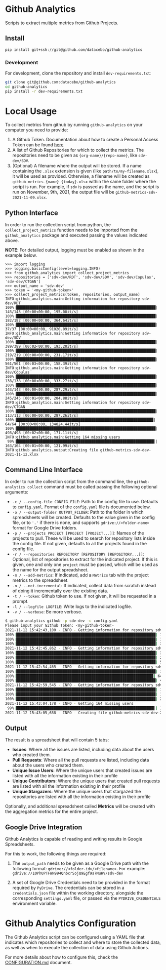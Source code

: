 # Github Analytics

Scripts to extract multiple metrics from Github Projects.

## Install

```bash
pip install git+ssh://git@github.com/datacebo/github-analytics
```

### Development

For development, clone the repository and install `dev-requirements.txt`:

```bash
git clone git@github.com:datacebo/github-analytics
cd github-analytics
pip install -r dev-requirements.txt
```

# Local Usage

To collect metrics from github by running `github-analytics` on your computer you need to provide:

1. A Github Token. Documentation about how to create a Personal Access Token can be found
   [here](https://docs.github.com/en/authentication/keeping-your-account-and-data-secure/creating-a-personal-access-token)
2. A list of Github Repositories for which to collect the metrics. The repositories need
   to be given as `{org-name}/{repo-name}`, like `sdv-dev/SDV`.
3. (Optional) A filename where the output will be stored. If a name containing the `.xlsx`
   extension is given (like `path/to/my-filename.xlsx`), it will be used as provided.
   Otherwise, a filename will be created as `github-metrics-{name}-{today}.xlsx` within
   the same folder where the script is run. For example, if `sdv` is passed as the name,
   and the script is run on November, 9th, 2021, the output file will be
   `github-metrics-sdv-2021-11-09.xlsx`.

## Python Interface

In order to run the collection script from python, the `collect_project_metrics` function
needs to be imported from the `github_analytics` package and executed passing the values
indicated above.

**NOTE**: For detailed output, logging must be enabled as shown in the example below.

```python3
>>> import logging
>>> logging.basicConfig(level=logging.INFO)
>>> from github_analytics import collect_project_metrics
>>> repositories = ['sdv-dev/RDT', 'sdv-dev/SDV', 'sdv-dev/Copulas', 'sdv-dev/CTGAN']
>>> output_name = 'sdv-dev'
>>> token = '<my-github-token>'
>>> collect_project_metrics(token, repositories, output_name)
INFO:github_analytics.main:Getting information for repository sdv-dev/RDT
100%|███████████████████████████████████████████████████████████████| 143/143 [00:00<00:00, 195.00it/s]
100%|███████████████████████████████████████████████████████████████| 182/182 [00:00<00:00, 364.64it/s]
100%|███████████████████████████████████████████████████████████████| 37/37 [00:00<00:00, 91020.09it/s]
INFO:github_analytics.main:Getting information for repository sdv-dev/SDV
100%|███████████████████████████████████████████████████████████████| 389/389 [00:02<00:00, 193.20it/s]
100%|███████████████████████████████████████████████████████████████| 219/219 [00:00<00:00, 231.17it/s]
100%|███████████████████████████████████████████████████████████████| 561/561 [00:03<00:00, 158.39it/s]
INFO:github_analytics.main:Getting information for repository sdv-dev/Copulas
100%|███████████████████████████████████████████████████████████████| 138/138 [00:00<00:00, 333.27it/s]
100%|███████████████████████████████████████████████████████████████| 143/143 [00:00<00:00, 287.29it/s]
100%|███████████████████████████████████████████████████████████████| 245/245 [00:01<00:00, 204.88it/s]
INFO:github_analytics.main:Getting information for repository sdv-dev/CTGAN
100%|███████████████████████████████████████████████████████████████| 113/113 [00:00<00:00, 287.26it/s]
100%|██████████████████████████████████████████████████████████████| 64/64 [00:00<00:00, 134824.44it/s]
100%|███████████████████████████████████████████████████████████████| 498/498 [00:02<00:00, 171.11it/s]
INFO:github_analytics.main:Getting 164 missing users
 99%|██████████████████████████████████████████████████████████████▌| 163/164 [00:01<00:00, 121.99it/s]
INFO:github_analytics.output:Creating file github-metrics-sdv-dev-2021-11-12.xlsx
```


## Command Line Interface

In order to run the collection script from the command line, the `github-analytics collect` command
must be called passing the following optional arguments:

- `-c / --config-file CONFIG_FILE`: Path to the config file to use. Defaults to `config.yaml`.
  Format of the `config.yaml` file is documented below.
- `-o / --output-folder OUTPUT_FILDER`: Path to the folder in which spreadsheets will be created.
  Defaults to the value given in the config file, or to `'.'` if there is none, and supports
  `gdrive://<folder-name>` format for Google Drive folders.
- `-p / --projects PROJECT [PROJECT [PROJECT...]]`: Names of the projects to pull. These will be
  used to search for repository lists inside the config file. If not given, defaults to all the
  projects found in the config file.
- `-r / --repositories REPOSITORY [REPOSITORY [REPOSITORY...]]`: Optional, list of repositories
  to extract for the indicated project. If this is given, one and only one `project` must be
  passed, which will be used as the name for the output spreadsheet.
- `-m / --add-metrics`: If indicated, add a `Metrics` tab with the project metrics to the
  spreadsheet.
- `-n / --not-incremental`: If indicated, collect data from scratch instead of doing it
  incrementally over the existing data.
- `-t / --token`: Github token to use. If not given, it will be requested in a prompt.
- `-l / --logfile LOGFILE`: Write logs to the indicated logfile.
- `-v / --verbose`: Be more verbose.

```bash
$ github-analytics github -p sdv-dev -c config.yaml
Please input your Github Token: <my-github-token>
2021-11-12 15:42:43,100 - INFO - Getting information for repository sdv-dev/RDT
100%|███████████████████████████████████████████████████████████████| 143/143 [00:00<00:00, 300.87it/s]
100%|███████████████████████████████████████████████████████████████| 182/182 [00:00<00:00, 324.25it/s]
100%|███████████████████████████████████████████████████████████████| 37/37 [00:00<00:00, 88276.02it/s]
2021-11-12 15:42:45,862 - INFO - Getting information for repository sdv-dev/SDV
100%|███████████████████████████████████████████████████████████████| 389/389 [00:01<00:00, 203.20it/s]
100%|███████████████████████████████████████████████████████████████| 219/219 [00:00<00:00, 228.34it/s]
100%|███████████████████████████████████████████████████████████████| 561/561 [00:03<00:00, 152.64it/s]
2021-11-12 15:42:54,465 - INFO - Getting information for repository sdv-dev/CTGAN
100%|███████████████████████████████████████████████████████████████| 113/113 [00:00<00:00, 283.67it/s]
100%|██████████████████████████████████████████████████████████████| 64/64 [00:00<00:00, 134486.70it/s]
100%|███████████████████████████████████████████████████████████████| 498/498 [00:02<00:00, 179.84it/s]
2021-11-12 15:42:59,545 - INFO - Getting information for repository sdv-dev/Copulas
100%|███████████████████████████████████████████████████████████████| 138/138 [00:00<00:00, 318.99it/s]
100%|███████████████████████████████████████████████████████████████| 143/143 [00:00<00:00, 303.94it/s]
100%|███████████████████████████████████████████████████████████████| 245/245 [00:01<00:00, 170.51it/s]
2021-11-12 15:43:04,178 - INFO - Getting 164 missing users
 99%|██████████████████████████████████████████████████████████████▌| 163/164 [00:01<00:00, 110.06it/s]
2021-11-12 15:43:05,688 - INFO - Creating file github-metrics-sdv-dev-2021-11-12.xlsx
```

## Output

The result is a spreadsheet that will contain 5 tabs:

- **Issues**:
    Where all the issues are listed, including data about
    the users who created them.
- **Pull Requests**:
    Where all the pull requests are listed, including data about
    the users who created them.
- **Unique Issue Users**:
    Where the unique users that created issues
    are listed with all the information existing in their profile
- **Unique Contributors**:
    Where the unique users that created pull requests
    are listed with all the information existing in their profile
- **Unique Stargazers**:
    Where the unique users that stargazed the repositories
    are listed with all the information existing in their profile

Optionally, and additional spreadsheet called **Metrics** will be created with the
aggregation metrics for the entire project.

## Google Drive Integration

Github Analytics is capable of reading and writing results in Google Spreadsheets.

For this to work, the following things are required:

1. The `output_path` needs to be given as a Google Drive path with the following format:
   `gdrive://<folder-id>/<filename>`. For example: `gdrive://1OPhUPTFWN994QnbcrSojQ9Egf9s7MuHV/sdv-dev`

2. A set of Google Drive Credentials need to be provided in the format required by `PyDrive`. The
   credentials can be stored in a `credentials.json` file within the working directory, alongside
   the corresponding `settings.yaml` file, or passed via the `PYDRIVE_CREDENTIALS` environment
   variable.

# Github Analytics Configuration

The Github Analytics script can be configured using a YAML file that indicates which repositories
to collect and where to store the collected data, as well as when to execute the collection
of data using Github Actions.

For more details about how to configure this, check the [CONFIGURATION.md](CONFIGURATION.md)
document.
